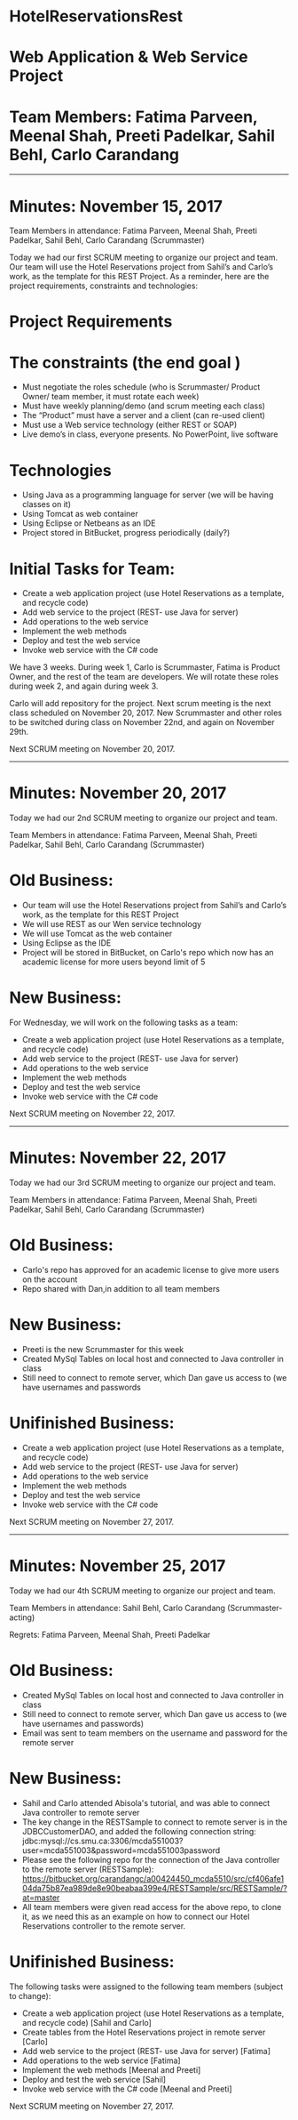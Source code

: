# HotelReservationsRest

# Web Application & Web Service Project

# Team Members: Fatima Parveen, Meenal Shah, Preeti Padelkar, Sahil Behl, Carlo Carandang

____________________________
# Minutes: November 15, 2017

Team Members in attendance: Fatima Parveen, Meenal Shah, Preeti Padelkar, Sahil Behl, Carlo Carandang (Scrummaster)

Today we had our first SCRUM meeting to organize our project and team. Our team will use the Hotel Reservations project from Sahil’s and Carlo’s work, as the template for this REST Project. As a reminder, here are the project requirements, constraints and technologies:

# Project Requirements
# The constraints (the end goal ) 
* Must negotiate the roles schedule (who is Scrummaster/ Product Owner/ team member, it must rotate each week) 
* Must have weekly planning/demo (and scrum meeting each class) 
* The “Product” must have a server and a client (can re-used client) 
* Must use a Web service technology (either REST or SOAP)
* Live demo’s in class, everyone presents.  No PowerPoint, live software

# Technologies
* Using Java as a programming language for server (we will be having classes on it) 
* Using Tomcat as web container
* Using Eclipse or Netbeans as an IDE
* Project stored in BitBucket, progress periodically (daily?)

# Initial Tasks for Team:
* Create a web application project (use Hotel Reservations as a template, and recycle code)
* Add web service to the project (REST- use Java for server)
* Add operations to the web service
* Implement the web methods
* Deploy and test the web service
* Invoke web service with the C# code

We have 3 weeks. During week 1, Carlo is Scrummaster, Fatima is Product Owner, and the rest of the team are developers. We will rotate these roles during week 2, and again during week 3.

Carlo will add repository for the project. Next scrum meeting is the next class scheduled on November 20, 2017. New Scrummaster and other roles to be switched during class on November 22nd, and again on November 29th.

Next SCRUM meeting on November 20, 2017.

____________________________
# Minutes: November 20, 2017
Today we had our 2nd SCRUM meeting to organize our project and team.

Team Members in attendance: Fatima Parveen, Meenal Shah, Preeti Padelkar, Sahil Behl, Carlo Carandang (Scrummaster)

# Old Business:
* Our team will use the Hotel Reservations project from Sahil’s and Carlo’s work, as the template for this REST Project
* We will use REST as our Wen service technology
* We will use Tomcat as the web container
* Using Eclipse as the IDE
* Project will be stored in BitBucket, on Carlo's repo which now has an academic license for more users beyond limit of 5

# New Business:
For Wednesday, we will work on the following tasks as a team:

* Create a web application project (use Hotel Reservations as a template, and recycle code)
* Add web service to the project (REST- use Java for server)
* Add operations to the web service
* Implement the web methods
* Deploy and test the web service
* Invoke web service with the C# code

Next SCRUM meeting on November 22, 2017.

____________________________
# Minutes: November 22, 2017
Today we had our 3rd SCRUM meeting to organize our project and team.

Team Members in attendance: Fatima Parveen, Meenal Shah, Preeti Padelkar, Sahil Behl, Carlo Carandang (Scrummaster)

# Old Business:
* Carlo's repo has approved for an academic license to give more users on the account
* Repo shared with Dan,in addition to all team members

# New Business:
* Preeti is the new Scrummaster for this week
* Created MySql Tables on local host and connected to Java controller in class
* Still need to connect to remote server, which Dan gave us access to (we have usernames and passwords

# Unifinished Business:
* Create a web application project (use Hotel Reservations as a template, and recycle code)
* Add web service to the project (REST- use Java for server)
* Add operations to the web service
* Implement the web methods
* Deploy and test the web service
* Invoke web service with the C# code

Next SCRUM meeting on November 27, 2017.

____________________________
# Minutes: November 25, 2017
Today we had our 4th SCRUM meeting to organize our project and team.

Team Members in attendance: Sahil Behl, Carlo Carandang (Scrummaster-acting)

Regrets: Fatima Parveen, Meenal Shah, Preeti Padelkar

# Old Business:
* Created MySql Tables on local host and connected to Java controller in class
* Still need to connect to remote server, which Dan gave us access to (we have usernames and passwords)
* Email was sent to team members on the username and password for the remote server

# New Business:
* Sahil and Carlo attended Abisola's tutorial, and was able to connect Java controller to remote server
* The key change in the RESTSample to connect to remote server is in the JDBCCustomerDAO, and added the following connection string: jdbc:mysql://cs.smu.ca:3306/mcda551003?user=mcda551003&password=mcda551003password
* Please see the following repo for the connection of the Java controller to the remote server (RESTSample): https://bitbucket.org/carandangc/a00424450_mcda5510/src/cf406afe104da75b87ea989de8e90beabaa399e4/RESTSample/src/RESTSample/?at=master
* All team members were given read access for the above repo, to clone it, as we need this as an example on how to connect our Hotel Reservations controller to the remote server.

# Unifinished Business:

The following tasks were assigned to the following team members (subject to change):

* Create a web application project (use Hotel Reservations as a template, and recycle code) [Sahil and Carlo]
* Create tables from the Hotel Reservations project in remote server [Carlo]
* Add web service to the project (REST- use Java for server) [Fatima]
* Add operations to the web service [Fatima]
* Implement the web methods [Meenal and Preeti]
* Deploy and test the web service [Sahil]
* Invoke web service with the C# code [Meenal and Preeti]

Next SCRUM meeting on November 27, 2017.

